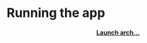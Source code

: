 # Running the app

<p align="center">
    <a href="https://xaliphostes.github.io/test-arch-app"><b>Launch arch...</b></a>
</p>